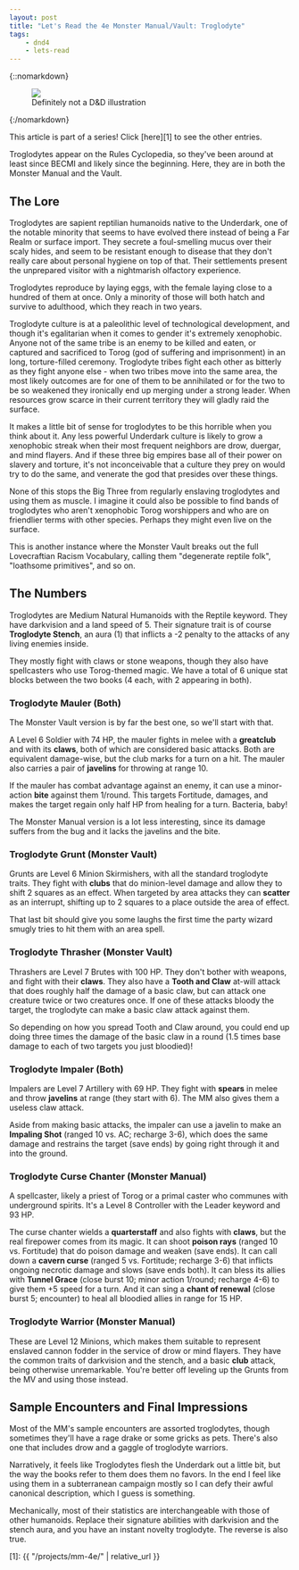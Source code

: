 ```yaml
---
layout: post
title: "Let's Read the 4e Monster Manual/Vault: Troglodyte"
tags:
    - dnd4
    - lets-read
---
```


{::nomarkdown}
<figure class="center">
  <img src="{{ "/assets/wir-mm-4e-troglodyte.png" | absolute_url }}"/>
  <figcaption>
    Definitely not a D&D illustration
  </figcaption>
</figure>
{:/nomarkdown}

This article is part of a series! Click [here][1] to see the other entries.

Troglodytes appear on the Rules Cyclopedia, so they've been around at least
since BECMI and likely since the beginning. Here, they are in both the Monster
Manual and the Vault.

## The Lore

Troglodytes are sapient reptilian humanoids native to the Underdark, one of the
notable minority that seems to have evolved there instead of being a Far Realm
or surface import. They secrete a foul-smelling mucus over their scaly hides,
and seem to be resistant enough to disease that they don't really care about
personal hygiene on top of that. Their settlements present the unprepared
visitor with a nightmarish olfactory experience.

Troglodytes reproduce by laying eggs, with the female laying close to a hundred
of them at once. Only a minority of those will both hatch and survive to
adulthood, which they reach in two years.

Troglodyte culture is at a paleolithic level of technological development, and
though it's egalitarian when it comes to gender it's extremely
xenophobic. Anyone not of the same tribe is an enemy to be killed and eaten, or
captured and sacrificed to Torog (god of suffering and imprisonment) in an long,
torture-filled ceremony. Troglodyte tribes fight each other as bitterly as they
fight anyone else - when two tribes move into the same area, the most likely
outcomes are for one of them to be annihilated or for the two to be so weakened
they ironically end up merging under a strong leader. When resources grow scarce
in their current territory they will gladly raid the surface.

It makes a little bit of sense for troglodytes to be this horrible when you
think about it. Any less powerful Underdark culture is likely to grow a
xenophobic streak when their most frequent neighbors are drow, duergar, and mind
flayers. And if these three big empires base all of their power on slavery and
torture, it's not inconceivable that a culture they prey on would try to do the
same, and venerate the god that presides over these things.

None of this stops the Big Three from regularly enslaving troglodytes and using
them as muscle. I imagine it could also be possible to find bands of troglodytes
who aren't xenophobic Torog worshippers and who are on friendlier terms with
other species. Perhaps they might even live on the surface.

This is another instance where the Monster Vault breaks out the full
Lovecraftian Racism Vocabulary, calling them "degenerate reptile folk",
"loathsome primitives", and so on.

## The Numbers

Troglodytes are Medium Natural Humanoids with the Reptile keyword. They have
darkvision and a land speed of 5. Their signature trait is of course
**Troglodyte Stench**, an aura (1) that inflicts a -2 penalty to the attacks of
any living enemies inside.

They mostly fight with claws or stone weapons, though they also have
spellcasters who use Torog-themed magic. We have a total of 6 unique stat blocks
between the two books (4 each, with 2 appearing in both).

### Troglodyte Mauler (Both)

The Monster Vault version is by far the best one, so we'll start with that.

A Level 6 Soldier with 74 HP, the mauler fights in melee with a **greatclub**
and with its **claws**, both of which are considered basic attacks. Both are
equivalent damage-wise, but the club marks for a turn on a hit. The mauler also
carries a pair of **javelins** for throwing at range 10.

If the mauler has combat advantage against an enemy, it can use a minor-action
**bite** against them 1/round. This targets Fortitude, damages, and makes the
target regain only half HP from healing for a turn. Bacteria, baby!

The Monster Manual version is a lot less interesting, since its damage suffers
from the bug and it lacks the javelins and the bite.

### Troglodyte Grunt (Monster Vault)

Grunts are Level 6 Minion Skirmishers, with all the standard troglodyte
traits. They fight with **clubs** that do minion-level damage and allow they to
shift 2 squares as an effect. When targeted by area attacks they can **scatter**
as an interrupt, shifting up to 2 squares to a place outside the area of
effect.

That last bit should give you some laughs the first time the party wizard smugly
tries to hit them with an area spell.

### Troglodyte Thrasher (Monster Vault)

Thrashers are Level 7 Brutes with 100 HP. They don't bother with weapons, and
fight with their **claws**. They also have a **Tooth and Claw** at-will attack
that does roughly half the damage of a basic claw, but can attack one creature
twice or two creatures once. If one of these attacks bloody the target, the
troglodyte can make a basic claw attack against them.

So depending on how you spread Tooth and Claw around, you could end up doing
three times the damage of the basic claw in a round (1.5 times base damage to
each of two targets you just bloodied)!

### Troglodyte Impaler (Both)

Impalers are Level 7 Artillery with 69 HP. They fight with **spears** in melee
and throw **javelins** at range (they start with 6). The MM also gives them a
useless claw attack.

Aside from making basic attacks, the impaler can use a javelin to make an
**Impaling Shot** (ranged 10 vs. AC; recharge 3-6), which does the same damage
and restrains the target (save ends) by going right through it and into the
ground.

### Troglodyte Curse Chanter (Monster Manual)

A spellcaster, likely a priest of Torog or a primal caster who communes with
underground spirits. It's a Level 8 Controller with the Leader keyword and 93
HP.

The curse chanter wields a **quarterstaff** and also fights with **claws**, but
the real firepower comes from its magic. It can shoot **poison rays** (ranged 10
vs. Fortitude) that do poison damage and weaken (save ends). It can call down a
**cavern curse** (ranged 5 vs. Fortitude; recharge 3-6) that inflicts ongoing
necrotic damage and slows (save ends both). It can bless its allies with
**Tunnel Grace** (close burst 10; minor action 1/round; recharge 4-6) to give
them +5 speed for a turn. And it can sing a **chant of renewal** (close burst 5;
encounter) to heal all bloodied allies in range for 15 HP.

### Troglodyte Warrior (Monster Manual)

These are Level 12 Minions, which makes them suitable to represent enslaved
cannon fodder in the service of drow or mind flayers. They have the common
traits of darkvision and the stench, and a basic **club** attack, being
otherwise unremarkable. You're better off leveling up the Grunts from the MV and
using those instead.

## Sample Encounters and Final Impressions

Most of the MM's sample encounters are assorted troglodytes, though sometimes
they'll have a rage drake or some gricks as pets. There's also one that includes
drow and a gaggle of troglodyte warriors.

Narratively, it feels like Troglodytes flesh the Underdark out a little bit, but
the way the books refer to them does them no favors. In the end I feel like
using them in a subterranean campaign mostly so I can defy their awful canonical
description, which I guess is something.

Mechanically, most of their statistics are interchangeable with those of other
humanoids. Replace their signature abilities with darkvision and the stench
aura, and you have an instant novelty troglodyte. The reverse is also true.

[1]: {{ "/projects/mm-4e/" | relative_url }}
